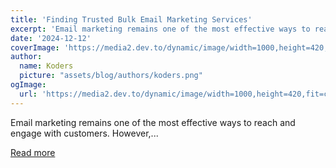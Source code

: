 ```yaml
---
title: 'Finding Trusted Bulk Email Marketing Services'
excerpt: 'Email marketing remains one of the most effective ways to reach and engage with customers. However,...'
date: '2024-12-12'
coverImage: 'https://media2.dev.to/dynamic/image/width=1000,height=420,fit=cover,gravity=auto,format=auto/https%3A%2F%2Fdev-to-uploads.s3.amazonaws.com%2Fuploads%2Farticles%2Fmumdxq6m8llvjzilzn24.png'
author:
  name: Koders
  picture: "assets/blog/authors/koders.png"
ogImage:
  url: 'https://media2.dev.to/dynamic/image/width=1000,height=420,fit=cover,gravity=auto,format=auto/https%3A%2F%2Fdev-to-uploads.s3.amazonaws.com%2Fuploads%2Farticles%2Fmumdxq6m8llvjzilzn24.png'
---
```


Email marketing remains one of the most effective ways to reach and engage with customers. However,...

[Read more](https://dev.to/sam_devid_65bbbe34ab06c1a/finding-trusted-bulk-email-marketing-services-5g9b)
